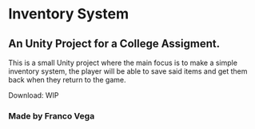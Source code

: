 # Inventory System
## An Unity Project for a College Assigment.

This is a small Unity project where the main focus is to make a simple inventory system, the player will be able to save said items and get them back when they return to the game.

Download: WIP

### Made by Franco Vega
